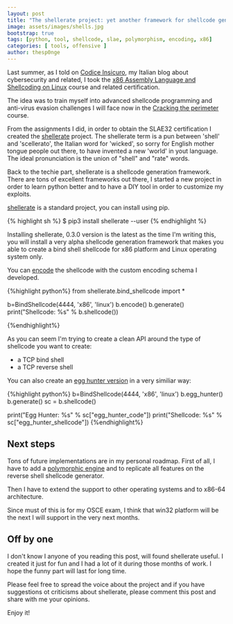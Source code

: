```yaml
---
layout: post
title: "The shellerate project: yet another framework for shellcode generation"
image: assets/images/shells.jpg
bootstrap: true
tags: [python, tool, shellcode, slae, polymorphism, encoding, x86]
categories: [ tools, offensive ]
author: thesp0nge
---
```


Last summer, as I told on [Codice Insicuro](https://codiceinsicuro.it/slae/),
my Italian blog about cybersecurity and related, I took the [x86 Assembly
Language and Shellcoding on
Linux](https://www.pentesteracademy.com/course?id=3) course and related
certification.

The idea was to train myself into advanced shellcode programming and anti-virus
evasion challenges I will face now in the [Cracking the
perimeter](https://www.offensive-security.com/information-security-training/cracking-the-perimeter/)
course.

From the assignments I did, in order to obtain the SLAE32 certification I
created the [shellerate](https://github.com/thesp0nge/shellerate) project. The
shellerate term is a pun between 'shell' and 'scellerato', the Italian word for
'wicked', so sorry for English mother tongue people out there, to have invented
a new 'world' in yout language. The ideal pronunciation is the union of "shell"
and "rate" words.

Back to the techie part, shellerate is a shellcode generation framework. There
are tons of excellent frameworks out there, I started a new project in order to
learn python better and to have a DIY tool in order to customize my exploits.

[shellerate](https://pypi.org/project/shellerate/) is a standard project, you
can install using pip.

{% highlight sh %}
$ pip3 install shellerate --user
{% endhighlight %}

Installing shellerate, 0.3.0 version is the latest as the time I'm writing
this, you will install a very alpha shellcode generation framework that makes
you able to create a bind shell shellcode for x86 platform and Linux operating
system only. 

You can
[encode](https://codiceinsicuro.it/slae/assignment-4-a-default-encoder/) the
shellcode with the custom encoding schema I developed.

{%highlight python%}
from shellerate.bind_shellcode import *

b=BindShellcode(4444, 'x86', 'linux')
b.encode()
b.generate()
print("Shellcode: %s" % b.shellcode())

{%endhighlight%}

As you can seem I'm trying to create a clean API around the type of shellcode
you want to create:

* a TCP bind shell
* a TCP reverse shell

You can also create an [egg hunter
version](https://codiceinsicuro.it/slae/assignment-3-an-egg-hunter-journey/) in
a very similiar way:

{%highlight python%}
b=BindShellcode(4444, 'x86', 'linux')
b.egg_hunter()
b.generate()
sc = b.shellcode()

print("Egg Hunter: %s" % sc["egg_hunter_code"])
print("Shellcode: %s" % sc["egg_hunter_shellcode"])
{%endhighlight%}

## Next steps

Tons of future implementations are in my personal roadmap. First of all, I have
to add a [polymorphic
engine](https://codiceinsicuro.it/slae/assignment-6-generate-a-polymorphic-shellcode/)
and to replicate all features on the reverse shell shellcode generator.

Then I have to extend the support to other operating systems and to x86-64
architecture.

Since must of this is for my OSCE exam, I think that win32 platform will be the
next I will support in the very next months.

## Off by one

I don't know I anyone of you reading this post, will found shellerate useful. I
created it just for fun and I had a lot of it during those months of work. I
hope the funny part will last for long time.

Please feel free to spread the voice about the project and if you have
suggestions ot criticisms about shellerate, please comment this post and share
with me your opinions.

Enjoy it!
